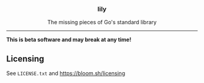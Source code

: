 <p align="center">
  <h3 align="center">lily</h3>
  <p align="center">The missing pieces of Go's standard library</p>
</p>


---------------------------------------------

**This is beta software and may break at any time!**


## Licensing

See `LICENSE.txt` and https://bloom.sh/licensing
